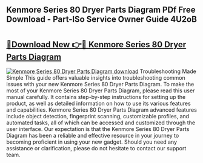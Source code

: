## Kenmore Series 80 Dryer Parts Diagram PDf Free Download - Part-lSo Service Owner Guide 4U2oB

# <h2><a href="http://dfhplan.blite.top/?on=Kenmore+Series+80+Dryer+Parts+Diagram">🔗Download New 👉🔴 Kenmore Series 80 Dryer Parts Diagram</a></h2>

[![Kenmore Series 80 Dryer Parts Diagram download](https://i.imgur.com/lujVjoI.png)](http://dfhplan.blite.top/?on=Kenmore+Series+80+Dryer+Parts+Diagram)
Troubleshooting Made Simple This guide offers valuable insights into troubleshooting common issues with your new Kenmore Series 80 Dryer Parts Diagram. To make the most of your Kenmore Series 80 Dryer Parts Diagram, please read this user manual carefully. It contains step-by-step instructions for setting up the product, as well as detailed information on how to use its various features and capabilities. Kenmore Series 80 Dryer Parts Diagram advanced features include object detection, fingerprint scanning, customizable profiles, and automated tasks, all of which can be accessed and customized through the user interface. Our expectation is that the Kenmore Series 80 Dryer Parts Diagram has been a reliable and effective resource in your journey to becoming proficient in using your new gadget. Should you need any assistance or clarification, please do not hesitate to contact our support team.
